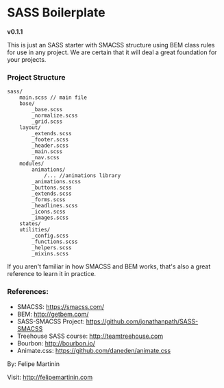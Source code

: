 # SASS Boilerplate
 **v0.1.1**

This is just an SASS starter with SMACSS structure using BEM class rules for use in any project. We are certain that it will deal a great foundation for your projects.



### Project Structure

```
sass/
    main.scss // main file
    base/ 
        _base.scss 
        _normalize.scss 
        _grid.scss
    layout/
        _extends.scss
        _footer.scss
        _header.scss
        _main.scss
        _nav.scss
    modules/
        animations/
            /... //animations library
        _animations.scss
        _buttons.scss
        _extends.scss
        _forms.scss
        _headlines.scss
        _icons.scss
        _images.scss 
    states/   
    utilities/
        _config.scss
        _functions.scss
        _helpers.scss
        _mixins.scss
```


If you aren't familiar in how SMACSS and BEM works, that's also a great reference to learn it in practice.


### References: 

  - SMACSS: https://smacss.com/
  - BEM: http://getbem.com/
  - SASS-SMACSS Project: https://github.com/jonathanpath/SASS-SMACSS
  - Treehouse SASS course: http://teamtreehouse.com
  - Bourbon: http://bourbon.io/
  - Animate.css: https://github.com/daneden/animate.css


By: Felipe Martinin

Visit: http://felipemartinin.com
  
  
